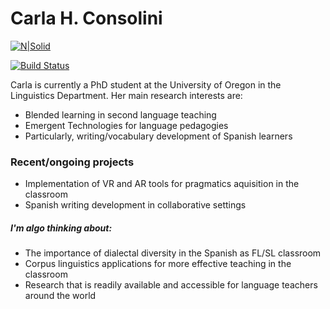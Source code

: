 # Carla H. Consolini

[![N|Solid](https://i.imgur.com/9fdn7VC.png?2)](https://nodesource.com/products/nsolid)

[![Build Status](https://i.imgur.com/MXPTuwT.png?1)](https://www.linkedin.com/in/carla-h-consolini/)

Carla is currently a PhD student at the University of Oregon in the Linguistics Department. Her main research interests are:

  - Blended learning in second language teaching
  - Emergent Technologies for language pedagogies
  - Particularly, writing/vocabulary development of Spanish learners

### Recent/ongoing projects

  - Implementation of VR and AR tools for pragmatics aquisition in the classroom
  - Spanish writing development in collaborative settings


##### I'm algo thinking about:
  - The importance of dialectal diversity in the Spanish as FL/SL classroom
  - Corpus linguistics applications for more effective teaching in the classroom 
  - Research that is readily available and accessible for language teachers around the world

